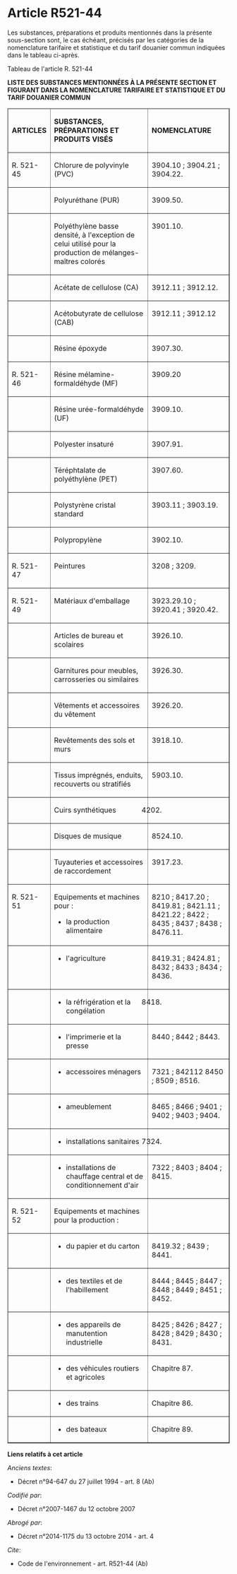 # Article R521-44

Les substances, préparations et produits mentionnés dans la présente sous-section sont, le cas échéant, précisés par les
catégories de la nomenclature tarifaire et statistique et du tarif douanier commun indiquées dans le tableau ci-après.

Tableau de l'article R. 521-44

**LISTE DES SUBSTANCES MENTIONNÉES À LA PRÉSENTE SECTION ET FIGURANT DANS LA NOMENCLATURE TARIFAIRE ET STATISTIQUE ET DU
TARIF DOUANIER COMMUN**

<table border="1" cellpadding="0" cellspacing="1">
  <thead>
    <tr>
      <td width="78">

**ARTICLES**

</td>
      <td width="208">

**SUBSTANCES, PRÉPARATIONS ET  PRODUITS VISÉS**

</td>
      <td width="169">

**NOMENCLATURE**

</td>
    </tr>
  </thead>
  <tbody>
    <tr>
      <td valign="top">

R. 521-45

</td>
      <td valign="top">

Chlorure de polyvinyle (PVC)

</td>
      <td valign="top">

3904.10 ; 3904.21 ; 3904.22.

</td>
    </tr>
    <tr>
      <td valign="top">
      </td><td valign="top">

Polyuréthane (PUR)

</td>
      <td valign="top">

3909.50.

</td>
    </tr>
    <tr>
      <td valign="top">
      </td><td valign="top">

Polyéthylène basse densité, à l'exception de celui utilisé pour la production de mélanges-maîtres colorés

</td>
      <td valign="top">

3901.10.

</td>
    </tr>
    <tr>
      <td valign="top">
      </td><td valign="top">

Acétate de cellulose (CA)

</td>
      <td valign="top">

3912.11 ; 3912.12.

</td>
    </tr>
    <tr>
      <td valign="top">
      </td><td valign="top">

Acétobutyrate de cellulose (CAB)

</td>
      <td valign="top">

3912.11 ; 3912.12

</td>
    </tr>
    <tr>
      <td valign="top">
      </td><td valign="top">

Résine époxyde

</td>
      <td valign="top">

3907.30.

</td>
    </tr>
    <tr>
      <td valign="top">

R. 521-46

</td>
      <td valign="top">

Résine mélamine-formaldéhyde (MF)

</td>
      <td valign="top">

3909.20

</td>
    </tr>
    <tr>
      <td valign="top">
      </td><td valign="top">

Résine urée-formaldéhyde (UF)

</td>
      <td valign="top">

3909.10.

</td>
    </tr>
    <tr>
      <td valign="top">
      </td><td valign="top">

Polyester insaturé

</td>
      <td valign="top">

3907.91.

</td>
    </tr>
    <tr>
      <td valign="top">
      </td><td valign="top">

Téréphtalate de polyéthylène (PET)

</td>
      <td valign="top">

3907.60.

</td>
    </tr>
    <tr>
      <td valign="top">
      </td><td valign="top">

Polystyrène cristal standard

</td>
      <td valign="top">

3903.11 ; 3903.19.

</td>
    </tr>
    <tr>
      <td valign="top">
      </td><td valign="top">

Polypropylène

</td>
      <td valign="top">

3902.10.

</td>
    </tr>
    <tr>
      <td valign="top">

R. 521-47

</td>
      <td valign="top">

Peintures

</td>
      <td valign="top">

3208 ; 3209.

</td>
    </tr>
    <tr>
      <td valign="top">

R. 521-49

</td>
      <td valign="top">

Matériaux d'emballage

</td>
      <td valign="top">

3923.29.10 ; 3920.41 ; 3920.42.

</td>
    </tr>
    <tr>
      <td valign="top">
      </td><td valign="top">

Articles de bureau et scolaires

</td>
      <td valign="top">

3926.10.

</td>
    </tr>
    <tr>
      <td valign="top">
      </td><td valign="top">

Garnitures pour meubles, carrosseries ou similaires

</td>
      <td valign="top">

3926.30.

</td>
    </tr>
    <tr>
      <td valign="top">
      </td><td valign="top">

Vêtements et accessoires du vêtement

</td>
      <td valign="top">

3926.20.

</td>
    </tr>
    <tr>
      <td valign="top">
      </td><td valign="top">

Revêtements des sols et murs

</td>
      <td valign="top">

3918.10.

</td>
    </tr>
    <tr>
      <td valign="top">
      </td><td valign="top">

Tissus imprégnés, enduits, recouverts ou stratifiés

</td>
      <td valign="top">

5903.10.

</td>
    </tr>
    <tr>
      <td valign="top">
      </td><td valign="top">

Cuirs synthétiques

</td>
      <td valign="top">

4202.

</td>
    </tr>
    <tr>
      <td valign="top">
      </td><td valign="top">

Disques de musique

</td>
      <td valign="top">

8524.10.

</td>
    </tr>
    <tr>
      <td valign="top">
      </td><td valign="top">

Tuyauteries et accessoires de raccordement

</td>
      <td valign="top">

3917.23.

</td>
    </tr>
    <tr>
      <td valign="top">

R. 521-51

</td>
      <td valign="top">

Equipements et machines pour :

- la production alimentaire

</td>
      <td valign="top">

8210 ; 8417.20 ; 8419.81 ; 8421.11 ; 8421.22 ; 8422 ; 8435 ; 8437 ; 8438 ; 8476.11.

</td>
    </tr>
    <tr>
      <td valign="top">
      </td><td valign="top">

- l'agriculture

</td>
      <td valign="top">

8419.31 ; 8424.81 ; 8432 ; 8433 ; 8434 ; 8436.

</td>
    </tr>
    <tr>
      <td valign="top">
      </td><td valign="top">

- la réfrigération et la congélation

</td>
      <td valign="top">

8418.

</td>
    </tr>
    <tr>
      <td valign="top">
      </td><td valign="top">

- l'imprimerie et la presse

</td>
      <td valign="top">

8440 ; 8442 ; 8443.

</td>
    </tr>
    <tr>
      <td valign="top">
      </td><td valign="top">

- accessoires ménagers

</td>
      <td valign="top">

7321 ; 842112 8450 ; 8509 ; 8516.

</td>
    </tr>
    <tr>
      <td valign="top">
      </td><td valign="top">

- ameublement

</td>
      <td valign="top">

8465 ; 8466 ; 9401 ; 9402 ; 9403 ; 9404.

</td>
    </tr>
    <tr>
      <td valign="top">
      </td><td valign="top">

- installations sanitaires

</td>
      <td valign="top">

7324.

</td>
    </tr>
    <tr>
      <td valign="top">
      </td><td valign="top">

- installations de chauffage central et de conditionnement d'air

</td>
      <td valign="top">

7322 ; 8403 ; 8404 ; 8415.

</td>
    </tr>
    <tr>
      <td valign="top">

R. 521-52

</td>
      <td valign="top">

Equipements et machines pour la production :

</td>
      <td valign="top" width="169">
    </td></tr>
    <tr>
      <td valign="top">
      </td><td valign="top">

- du papier et du carton

</td>
      <td valign="top">

8419.32 ; 8439 ; 8441.

</td>
    </tr>
    <tr>
      <td valign="top">
      </td><td valign="top">

- des textiles et de l'habillement

</td>
      <td valign="top">

8444 ; 8445 ; 8447 ; 8448 ; 8449 ; 8451 ; 8452.

</td>
    </tr>
    <tr>
      <td valign="top">
      </td><td valign="top">

- des appareils de manutention industrielle

</td>
      <td valign="top">

8425 ; 8426 ; 8427 ; 8428 ; 8429 ; 8430 ; 8431.

</td>
    </tr>
    <tr>
      <td valign="top">
      </td><td valign="top">

- des véhicules routiers et agricoles

</td>
      <td valign="top">

Chapitre 87.

</td>
    </tr>
    <tr>
      <td valign="top">
      </td><td valign="top">

- des trains

</td>
      <td valign="top">

Chapitre 86.

</td>
    </tr>
    <tr>
      <td valign="top">
      </td><td valign="top">

- des bateaux

</td>
      <td valign="top">

Chapitre 89.

</td>
    </tr>
  </tbody>
</table>

**Liens relatifs à cet article**

_Anciens textes_:

  - Décret n°94-647 du 27 juillet 1994 - art. 8 (Ab)

_Codifié par_:

  - Décret n°2007-1467 du 12 octobre 2007

_Abrogé par_:

  - Décret n°2014-1175 du 13 octobre 2014 - art. 4

_Cite_:

  - Code de l'environnement - art. R521-44 (Ab)
